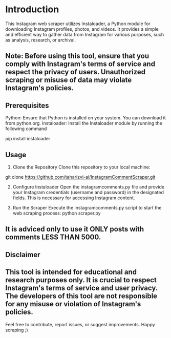 # Introduction
This Instagram web scraper utilizes Instaloader, a Python module for downloading Instagram profiles, photos, and videos. It provides a simple and efficient way to gather data from Instagram for various purposes, such as analysis, research, or archival.

## Note: Before using this tool, ensure that you comply with Instagram's terms of service and respect the privacy of users. Unauthorized scraping or misuse of data may violate Instagram's policies.

## Prerequisites
Python: Ensure that Python is installed on your system. You can download it from python.org.
Instaloader: Install the Instaloader module by running the following command

pip install instaloader

## Usage
1. Clone the Repository
Clone this repository to your local machine:

git clone https://github.com/taharizvi-ai/InstagramCommentScraper.git

2. Configure Instaloader
Open the instagramcomments.py file and provide your Instagram credentials (username and password) in the designated fields. This is necessary for accessing Instagram content.

3. Run the Scraper
Execute the instagramcomments.py script to start the web scraping process:
python scraper.py

## It is adviced only to use it ONLY posts with comments LESS THAN 5000. 
## Disclaimer
## This tool is intended for educational and research purposes only. It is crucial to respect Instagram's terms of service and user privacy. The developers of this tool are not responsible for any misuse or violation of Instagram's policies.

Feel free to contribute, report issues, or suggest improvements. Happy scraping ;)
